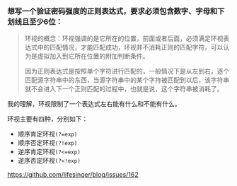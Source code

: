 ### 想写一个验证密码强度的正则表达式，要求必须包含数字、字母和下划线且至少6位：

> 环视的概念：环视强调的是它所在的位置，前面或者后面，必须满足环视表达式中的匹配情况，才能匹配成功，环视并不消耗正则的匹配字符，可以认为是虚拟加入到它所在位置的附加判断条件。
>
> 因为正则表达式是按照单个字符进行匹配的，一般情况下是从左到右，逐个匹配源字符串中的东西，当源字符串中的某个字符被匹配到以后，该字符串就不会进入下一个正则匹配的过程中，也就是说，这个字符串被消耗了。

我的理解，环视限制了一个表达式左右能有什么和不能有什么。

环视主要有四种，分别如下：

* 顺序肯定环视`(?=exp)`
* 顺序否定环视`(?!exp)`
* 逆序肯定环视`(?<=exp)`
* 逆序否定环视`(?<!exp)`

https://github.com/lifesinger/blog/issues/162